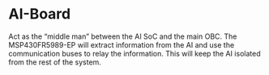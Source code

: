 # AI-Board
<p>
  Act as the “middle man” between the AI SoC and the main OBC. The MSP430FR5989-EP will extract information from the AI and use the communication buses to relay the information. This will keep the AI isolated from the rest of the system.
</p>
